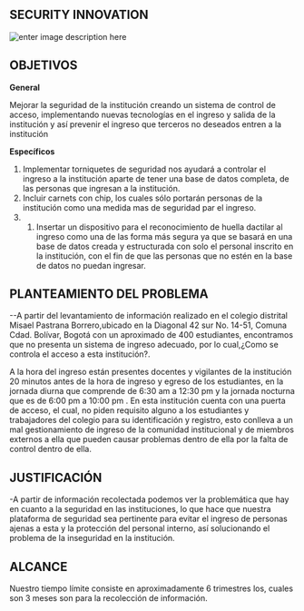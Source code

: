 ##     SECURITY INNOVATION 
![enter image description here](https://i.ibb.co/jMt7nrp/gcfjytj.jpg)
	

## OBJETIVOS


**General**

Mejorar la seguridad de la institución creando un sistema de control de acceso, implementando nuevas tecnologías en el ingreso y salida de la institución y así prevenir el ingreso que terceros no deseados entren a la institución

**Específicos**


 1. Implementar torniquetes de seguridad nos ayudará a controlar el ingreso a la institución aparte de tener una base de datos completa, de las personas que ingresan a la institución.
 2.  Incluir carnets con chip, los cuales sólo portarán personas de la institución como una medida mas de seguridad par el ingreso.
 3. 1.  Insertar un dispositivo para el reconocimiento de huella dactilar al ingreso como una de las forma más segura ya que se basará en una base de datos creada y estructurada con solo el personal inscrito en la institución, con el fin de que las personas que no estén en la base de datos no puedan ingresar.



## PLANTEAMIENTO DEL PROBLEMA

--A partir del levantamiento de información realizado en el colegio distrital Misael Pastrana Borrero,ubicado en la Diagonal 42 sur No. 14-51, Comuna Cdad. Bolívar, Bogotá con un aproximado de 400 estudiantes, encontramos que no presenta un sistema de ingreso adecuado, por lo cual,¿Como se controla el acceso a esta institución?.

  

A la hora del ingreso están presentes docentes y vigilantes de la institución 20 minutos antes de la hora de ingreso y egreso de los estudiantes, en la jornada diurna que comprende de 6:30 am a 12:30 pm y la jornada nocturna que es de 6:00 pm a 10:00 pm .
En esta institución cuenta con una puerta de acceso, el cual, no piden requisito alguno a los estudiantes y trabajadores del colegio para su identificación y registro, esto conlleva a un mal gestionamiento de ingreso de la comunidad institucional y de miembros externos a ella que pueden causar problemas dentro de ella por la falta de control dentro de ella.


## JUSTIFICACIÓN

-A partir de información recolectada podemos ver la problemática que hay en cuanto a la seguridad en las instituciones, lo que hace que nuestra plataforma de seguridad sea pertinente para evitar el ingreso de personas ajenas a esta y la protección del personal interno, así solucionando el problema de la inseguridad en la institución.

## ALCANCE

Nuestro tiempo límite consiste en aproximadamente 6 trimestres los, cuales son 3 meses son para la recolección de información.

